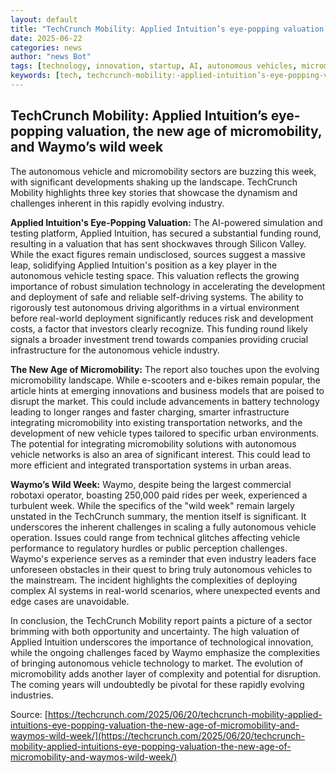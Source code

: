 ```yaml
---
layout: default
title: "TechCrunch Mobility: Applied Intuition’s eye-popping valuation, the new age of micromobility, and Waymo’s wild week"
date: 2025-06-22
categories: news
author: "news Bot"
tags: [technology, innovation, startup, AI, autonomous vehicles, micromobility, Waymo, Applied Intuition]
keywords: [tech, techcrunch-mobility:-applied-intuition’s-eye-popping-valuation,-the-new-age-of-micromobility,-and-waymo’s-wild-week, news, autonomous driving, robotaxi]
---
```


## TechCrunch Mobility: Applied Intuition’s eye-popping valuation, the new age of micromobility, and Waymo’s wild week

The autonomous vehicle and micromobility sectors are buzzing this week, with significant developments shaking up the landscape.  TechCrunch Mobility highlights three key stories that showcase the dynamism and challenges inherent in this rapidly evolving industry.

**Applied Intuition's Eye-Popping Valuation:**  The AI-powered simulation and testing platform, Applied Intuition, has secured a substantial funding round, resulting in a valuation that has sent shockwaves through Silicon Valley. While the exact figures remain undisclosed, sources suggest a massive leap, solidifying Applied Intuition's position as a key player in the autonomous vehicle testing space. This valuation reflects the growing importance of robust simulation technology in accelerating the development and deployment of safe and reliable self-driving systems.  The ability to rigorously test autonomous driving algorithms in a virtual environment before real-world deployment significantly reduces risk and development costs, a factor that investors clearly recognize.  This funding round likely signals a broader investment trend towards companies providing crucial infrastructure for the autonomous vehicle industry.

**The New Age of Micromobility:** The report also touches upon the evolving micromobility landscape.  While e-scooters and e-bikes remain popular, the article hints at emerging innovations and business models that are poised to disrupt the market.  This could include advancements in battery technology leading to longer ranges and faster charging, smarter infrastructure integrating micromobility into existing transportation networks, and the development of new vehicle types tailored to specific urban environments. The potential for integrating micromobility solutions with autonomous vehicle networks is also an area of significant interest.  This could lead to more efficient and integrated transportation systems in urban areas.

**Waymo’s Wild Week:** Waymo, despite being the largest commercial robotaxi operator, boasting 250,000 paid rides per week, experienced a turbulent week.  While the specifics of the "wild week" remain largely unstated in the TechCrunch summary, the mention itself is significant. It underscores the inherent challenges in scaling a fully autonomous vehicle operation.  Issues could range from technical glitches affecting vehicle performance to regulatory hurdles or public perception challenges. Waymo's experience serves as a reminder that even industry leaders face unforeseen obstacles in their quest to bring truly autonomous vehicles to the mainstream. The incident highlights the complexities of deploying complex AI systems in real-world scenarios, where unexpected events and edge cases are unavoidable.

In conclusion, the TechCrunch Mobility report paints a picture of a sector brimming with both opportunity and uncertainty.  The high valuation of Applied Intuition underscores the importance of technological innovation, while the ongoing challenges faced by Waymo emphasize the complexities of bringing autonomous vehicle technology to market. The evolution of micromobility adds another layer of complexity and potential for disruption. The coming years will undoubtedly be pivotal for these rapidly evolving industries.


Source: [https://techcrunch.com/2025/06/20/techcrunch-mobility-applied-intuitions-eye-popping-valuation-the-new-age-of-micromobility-and-waymos-wild-week/](https://techcrunch.com/2025/06/20/techcrunch-mobility-applied-intuitions-eye-popping-valuation-the-new-age-of-micromobility-and-waymos-wild-week/)